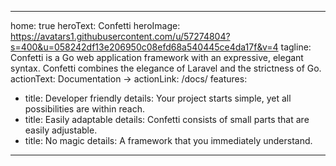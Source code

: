 ---
home: true
heroText: Confetti
heroImage: https://avatars1.githubusercontent.com/u/57274804?s=400&u=058242df13e206950c08efd68a540445ce4da17f&v=4
tagline: Confetti is a Go web application framework with an expressive, elegant syntax. Confetti combines the elegance of Laravel and the strictness of Go.
actionText: Documentation →
actionLink: /docs/
features:
- title: Developer friendly
  details: Your project starts simple, yet all possibilities are within reach.
- title: Easily adaptable
  details: Confetti consists of small parts that are easily adjustable.
- title: No magic
  details: A framework that you immediately understand.

------
